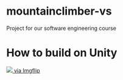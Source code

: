 # mountainclimber-vs
Project for our software engineering course

# How to build on Unity
<a href="https://imgflip.com/gif/3xg0qh"><img src="https://imgflip.com/gif/3xg0qh"/> via Imgflip</a>

